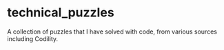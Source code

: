 # technical_puzzles
A collection of puzzles that I have solved with code, from various sources including Codility.
